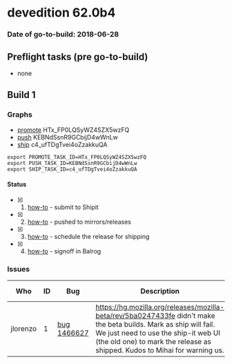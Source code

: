# devedition 62.0b4

### Date of go-to-build: 2018-06-28

## Preflight tasks (pre go-to-build)
- none

## Build 1  

### Graphs
* [promote](https://tools.taskcluster.net/push-inspector/#/HTx_FP0LQSyWZ4SZX5wzFQ) HTx_FP0LQSyWZ4SZX5wzFQ
* [push](https://tools.taskcluster.net/push-inspector/#/KEBNdSsnR9GCbijD4wWnLw) KEBNdSsnR9GCbijD4wWnLw
* [ship](https://tools.taskcluster.net/push-inspector/#/c4_ufTDgTvei4oZzakkuQA) c4_ufTDgTvei4oZzakkuQA
```
export PROMOTE_TASK_ID=HTx_FP0LQSyWZ4SZX5wzFQ
export PUSH_TASK_ID=KEBNdSsnR9GCbijD4wWnLw
export SHIP_TASK_ID=c4_ufTDgTvei4oZzakkuQA
```


#### Status
- [x] 1.  [how-to](https://wiki.mozilla.org/Release:Release_Automation_on_Mercurial:Starting_a_Release#Submit_to_Ship_It)  - submit to Shipit
- [x] 2.  [how-to](https://github.com/mozilla-releng/releasewarrior-2.0/blob/master/docs/release-promotion/desktop/howto.md#push-artifacts-to-releases-directory)  - pushed to mirrors/releases
- [x] 3.  [how-to](https://github.com/mozilla-releng/releasewarrior-2.0/blob/master/docs/release-promotion/desktop/howto.md#ship-the-release)  - schedule the release for shipping
- [x] 4.  [how-to](https://github.com/mozilla-releng/releasewarrior-2.0/blob/master/docs/release-promotion/desktop/howto.md#obtain-sign-offs-for-changes)  - signoff in Balrog

### Issues
| Who                 | ID               | Bug                                                                 | Description                | Resolved                | Future Threat                |
| ------------------- | ---------------- | ------------------------------------------------------------------- | -------------------------- | ----------------------- | ---------------------------- |
| jlorenzo  | 1 | [bug 1466627](https://bugzil.la/1466627)        | https://hg.mozilla.org/releases/mozilla-beta/rev/5ba0247433fe didn't make the beta builds. Mark as ship will fail. We just need to use the ship-it web UI (the old one) to mark the release as shipped. Kudos to Mihai for warning us. | False | True |

